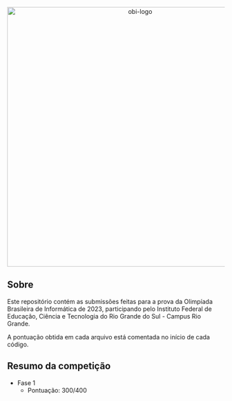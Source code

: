 <p align="center">
  <img src="https://olimpiada.ic.unicamp.br/static/extras/misc/logo-obi2023-preto.svg" alt="obi-logo" width="600">
</p>

## Sobre

Este repositório contém as submissões feitas para a prova da Olimpíada Brasileira de Informática de 2023, participando pelo Instituto Federal de Educação, Ciência e Tecnologia do Rio Grande do Sul - Campus Rio Grande. 

A pontuação obtida em cada arquivo está comentada no início de cada código.

## Resumo da competição

-   Fase 1
    -   Pontuação: 300/400
